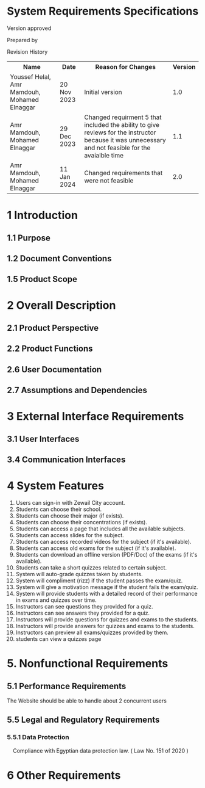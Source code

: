 # System Requirements Specifications

<Project>

Version <version> approved

Prepared by <author>

<organization>

<date created>

Revision History

<table>
<tr>
<th>Name</th>
<th>Date</th>
<th>Reason for Changes</th>
<th>Version</th>
</tr>
<tr>
<td>Youssef Helal, Amr Mamdouh, Mohamed Elnaggar</td>
<td>20 Nov 2023</td>
<td>Initial version</td>
<td>1.0</td>
</tr>
<tr>
<td>Amr Mamdouh, Mohamed Elnaggar</td>
<td>29 Dec 2023</td>
<td>Changed requirment 5 that included the ability to give reviews for the instructor because it was unnecessary and not feasible for the avaialble time</td>
<td>1.1</td>
</tr>
</tr>
<tr>
<td>Amr Mamdouh, Mohamed Elnaggar</td>
<td>11 Jan 2024</td>
<td>Changed requirements that were not feasible</td>
<td>2.0</td>
</tr>
</table>

# 1 Introduction

## 1.1 Purpose

## 1.2 Document Conventions

## 1.5 Product Scope

# 2 Overall Description

## 2.1 Product Perspective

## 2.2 Product Functions

## 2.6 User Documentation

## 2.7 Assumptions and Dependencies

# 3 External Interface Requirements

## 3.1 User Interfaces

## 3.4 Communication Interfaces

# 4 System Features

1. Users can sign-in with Zewail City account.
1. Students can choose their school.
1. Students can choose their major (if exists).
1. Students can choose their concentrations (if exists).
1. Students can access a page that includes all the available subjects.
1. Students can access slides for the subject.
1. Students can access recorded videos for the subject (if it's available).
1. Students can access old exams for the subject (if it's available).
1. Students can download an offline version (PDF/Doc) of the exams (if it's available).
1. Students can take a short quizzes related to certain subject.
1. System will auto-grade quizzes taken by students.
1. System will compliment (rizz) if the student passes the exam/quiz.
1. System will give a motivation message if the student fails the exam/quiz.
1. System will provide students with a detailed record of their performance in exams and quizzes over time.
1. Instructors can see questions they provided for a quiz.
1. Instructors can see answers they provided for a quiz.
1. Instructors will provide questions for quizzes and exams to the students.
1. Instructors will provide answers for quizzes and exams to the students.
1. Instructors can preview all exams/quizzes provided by them.
1. students can view a quizzes page

# 5. Nonfunctional Requirements

## 5.1 Performance Requirements

The Website should be able to handle about 2 concurrent users



## 5.5 Legal and Regulatory Requirements

### 5.5.1 Data Protection

&nbsp; &nbsp; Compliance with Egyptian data protection law. ( Law No. 151 of 2020 )

# 6 Other Requirements

<!--appendix-->
